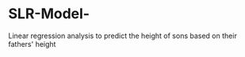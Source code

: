 # SLR-Model-
 Linear regression analysis to predict the height of sons based on their fathers' height

